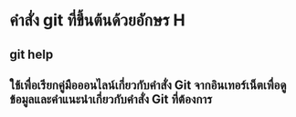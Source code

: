 # คำสั่ง git ที่ขึ้นต้นด้วยอักษร H

## git help

## ใช้เพื่อเรียกคู่มือออนไลน์เกี่ยวกับคำสั่ง Git จากอินเทอร์เน็ตเพื่อดูข้อมูลและคำแนะนำเกี่ยวกับคำสั่ง Git ที่ต้องการ
